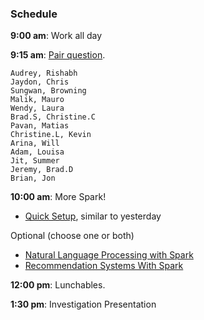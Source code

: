 ### Schedule

**9:00 am**: Work all day

**9:15 am**: [Pair question](pair_question_bias_vs_variance.md).

    Audrey, Rishabh
    Jaydon, Chris
    Sungwan, Browning
    Malik, Mauro
    Wendy, Laura
    Brad.S, Christine.C
    Pavan, Matias
    Christine.L, Kevin
    Arina, Will
    Adam, Louisa
    Jit, Summer
    Jeremy, Brad.D
    Brian, Jon

**10:00 am**: More Spark! 

 * [Quick Setup](Spark_Setup.ipynb), similar to yesterday

 Optional (choose one or both)
 * [Natural Language Processing with Spark](Spark_Spam_Classification.ipynb)
 * [Recommendation Systems With Spark](Spark_Recommendation_Systems.ipynb)

**12:00 pm**: Lunchables.

**1:30 pm**: Investigation Presentation


